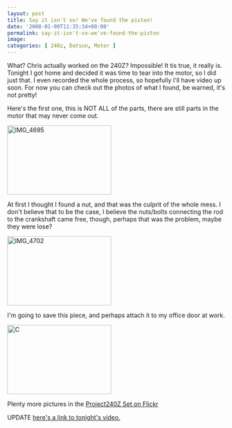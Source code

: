 ```yaml
---
layout: post
title: Say it isn't so! We've found the piston!
date: '2008-01-09T11:35:34+00:00'
permalink: say-it-isn't-so-we've-found-the-piston
image: 
categories: [ 240z, Datsun, Motor ]
---
```


What? Chris actually worked on the 240Z? Impossible! It tis true, it really is. Tonight I got home and decided it was time to tear into the motor, so I did just that. I even recorded the whole process, so hopefully I'll have video up soon. For now you can check out the photos of what I found, be warned, it's not pretty!

Here's the first one, this is NOT ALL of the parts, there are still parts in the motor that may never come out.

<a href="http://www.flickr.com/photos/chammond/2179836912/"><img height="160" alt="IMG_4695" width="240" src="http://farm3.static.flickr.com/2148/2179836912_26989f9a66_m.jpg" /></a>

At first I thought I found a nut, and that was the culprit of the whole mess. I don't believe that to be the case, I believe the nuts/bolts connecting the rod to the crankshaft came free, though, perhaps that was the problem, maybe they were lose?

<a href="http://www.flickr.com/photos/chammond/2179172767/"><img height="160" alt="IMG_4702" width="240" src="http://farm3.static.flickr.com/2373/2179172767_079df13ca4_m.jpg" /></a> 

I'm going to save this piece, and perhaps attach it to my office door at work.

<a href="http://www.flickr.com/photos/chammond/2179174735/"><img height="160" alt="C" width="240" src="http://farm3.static.flickr.com/2326/2179174735_c0f9d241f8_m.jpg" /></a> 

Plenty more pictures in the <a href="http://www.flickr.com/photos/chammond/sets/72157594465585463/">Project240Z Set on Flickr</a>

UPDATE <a href="/in-search-of-a-piston">here's a link to tonight's video.</a>

